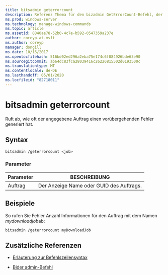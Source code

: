 ```yaml
---
title: bitsadmin geterrorcount
description: Referenz Thema für den bizadmin GetErrorCount-Befehl, der die Anzahl der Male abruft, mit denen der angegebene Auftrag einen vorübergehenden Fehler generiert hat.
ms.prod: windows-server
ms.technology: manage-windows-commands
ms.topic: article
ms.assetid: 8840ae78-52b0-4c7e-b592-0547359a237e
author: coreyp-at-msft
ms.author: coreyp
manager: dongill
ms.date: 10/16/2017
ms.openlocfilehash: 516bd02ed296a2eba75e174c6f084926bde63e90
ms.sourcegitcommit: ab64dc83fca28039416c26226815502d0193500c
ms.translationtype: MT
ms.contentlocale: de-DE
ms.lasthandoff: 05/01/2020
ms.locfileid: "82718011"
---
```

# <a name="bitsadmin-geterrorcount"></a>bitsadmin geterrorcount

Ruft ab, wie oft der angegebene Auftrag einen vorübergehenden Fehler generiert hat.

## <a name="syntax"></a>Syntax

```
bitsadmin /geterrorcount <job>
```

### <a name="parameters"></a>Parameter

| Parameter | BESCHREIBUNG |
| -------------- | -------------- |
| Auftrag | Der Anzeige Name oder GUID des Auftrags. |

## <a name="examples"></a>Beispiele

So rufen Sie Fehler Anzahl Informationen für den Auftrag mit dem Namen *mydownloadjob*ab:

```
bitsadmin /geterrorcount myDownloadJob
```

## <a name="additional-references"></a>Zusätzliche Referenzen

- [Erläuterung zur Befehlszeilensyntax](command-line-syntax-key.md)

- [Bider admin-Befehl](bitsadmin.md)
